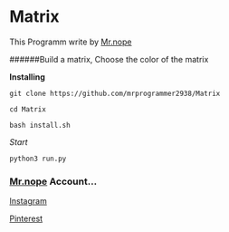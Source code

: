 # Matrix

This Programm write by [Mr.nope](https://github.com/mrprogrammer2938)

######Build a matrix, Choose the color of the matrix


**Installing**
```
git clone https://github.com/mrprogrammer2938/Matrix

cd Matrix

bash install.sh
```

*Start*
```
python3 run.py
```

### [Mr.nope](https://github.com/mrprogrammer2938) Account...

[Instagram](https://instagram.com/programmer2938)

[Pinterest](https://www.pinterest.com/mrprogrammer2938)
